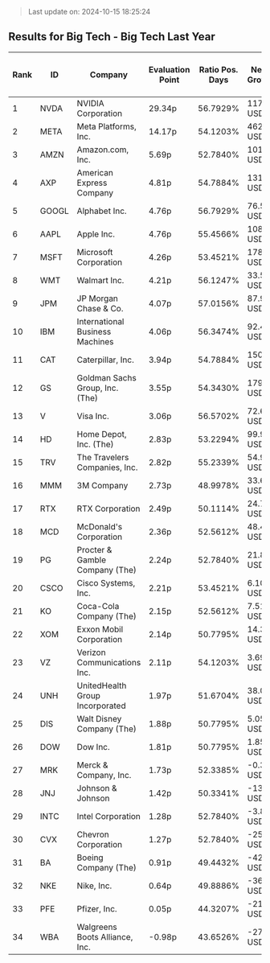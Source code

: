 > Last update on: 2024-10-15 18:25:24

## Results for Big Tech - Big Tech Last Year

| Rank | ID | Company | Evaluation Point | Ratio Pos. Days | Netto Growth | Mean Rel. Daily Growth | Tot. Growth | Current Price | Sector |
| --- | --- | --- | --- | --- | --- | --- | --- | --- | --- |
| 1 | NVDA | NVIDIA Corporation | 29.34p | 56.7929% | 117.79 USD | 0.55% | 822.81% | 132.17 USD | Technology |
| 2 | META | Meta Platforms, Inc. | 14.17p | 54.1203% | 462.22 USD | 0.38% | 370.55% | 587.37 USD | Communication Services |
| 3 | AMZN | Amazon.com, Inc. | 5.69p | 52.7840% | 101.12 USD | 0.19% | 117.83% | 187.08 USD | Consumer Cyclical |
| 4 | AXP | American Express Company | 4.81p | 54.7884% | 131.65 USD | 0.15% | 89.48% | 279.36 USD | Financial Services |
| 5 | GOOGL | Alphabet Inc. | 4.76p | 56.7929% | 76.50 USD | 0.16% | 85.84% | 165.71 USD | Communication Services |
| 6 | AAPL | Apple Inc. | 4.76p | 55.4566% | 108.97 USD | 0.15% | 87.13% | 234.23 USD | Technology |
| 7 | MSFT | Microsoft Corporation | 4.26p | 53.4521% | 178.01 USD | 0.13% | 74.30% | 443.22 USD | Technology |
| 8 | WMT | Walmart Inc. | 4.21p | 56.1247% | 33.58 USD | 0.12% | 70.15% | 81.45 USD | Consumer Defensive |
| 9 | JPM | JP Morgan Chase & Co. | 4.07p | 57.0156% | 87.91 USD | 0.12% | 65.06% | 223.28 USD | Financial Services |
| 10 | IBM | International Business Machines | 4.06p | 56.3474% | 92.44 USD | 0.12% | 65.31% | 234.68 USD | Technology |
| 11 | CAT | Caterpillar, Inc. | 3.94p | 54.7884% | 150.88 USD | 0.12% | 63.16% | 389.55 USD | Industrials |
| 12 | GS | Goldman Sachs Group, Inc. (The) | 3.55p | 54.3430% | 179.96 USD | 0.10% | 51.98% | 523.62 USD | Financial Services |
| 13 | V | Visa Inc. | 3.06p | 56.5702% | 72.61 USD | 0.07% | 35.01% | 280.08 USD | Financial Services |
| 14 | HD | Home Depot, Inc. (The) | 2.83p | 53.2294% | 99.99 USD | 0.07% | 31.65% | 416.40 USD | Consumer Cyclical |
| 15 | TRV | The Travelers Companies, Inc. | 2.82p | 55.2339% | 54.91 USD | 0.07% | 29.34% | 242.68 USD | Financial Services |
| 16 | MMM | 3M Company | 2.73p | 48.9978% | 33.60 USD | 0.08% | 32.81% | 136.24 USD | Industrials |
| 17 | RTX | RTX Corporation | 2.49p | 50.1114% | 24.74 USD | 0.06% | 24.54% | 125.71 USD | Industrials |
| 18 | MCD | McDonald's Corporation | 2.36p | 52.5612% | 48.47 USD | 0.04% | 18.34% | 312.98 USD | Consumer Cyclical |
| 19 | PG | Procter & Gamble Company (The) | 2.24p | 52.7840% | 21.87 USD | 0.03% | 14.43% | 173.40 USD | Consumer Defensive |
| 20 | CSCO | Cisco Systems, Inc. | 2.21p | 53.4521% | 6.10 USD | 0.03% | 12.72% | 54.08 USD | Technology |
| 21 | KO | Coca-Cola Company (The) | 2.15p | 52.5612% | 7.51 USD | 0.03% | 11.92% | 70.47 USD | Consumer Defensive |
| 22 | XOM | Exxon Mobil Corporation | 2.14p | 50.7795% | 14.34 USD | 0.04% | 13.46% | 120.87 USD | Energy |
| 23 | VZ | Verizon Communications Inc. | 2.11p | 54.1203% | 3.69 USD | 0.03% | 9.18% | 43.85 USD | Communication Services |
| 24 | UNH | UnitedHealth Group Incorporated | 1.97p | 51.6704% | 38.00 USD | 0.03% | 7.33% | 559.51 USD | Healthcare |
| 25 | DIS | Walt Disney Company (The) | 1.88p | 50.7795% | 5.05 USD | 0.03% | 5.68% | 94.06 USD | Communication Services |
| 26 | DOW | Dow Inc. | 1.81p | 50.7795% | 1.85 USD | 0.02% | 3.63% | 53.00 USD | Basic Materials |
| 27 | MRK | Merck & Company, Inc. | 1.73p | 52.3385% | -0.36 USD | 0.01% | -0.32% | 110.82 USD | Healthcare |
| 28 | JNJ | Johnson & Johnson | 1.42p | 50.3341% | -13.99 USD | -0.01% | -7.85% | 164.53 USD | Healthcare |
| 29 | INTC | Intel Corporation | 1.28p | 52.7840% | -3.82 USD | 0.01% | -14.29% | 22.94 USD | Technology |
| 30 | CVX | Chevron Corporation | 1.27p | 52.7840% | -25.34 USD | -0.03% | -14.56% | 148.74 USD | Energy |
| 31 | BA | Boeing Company (The) | 0.91p | 49.4432% | -42.99 USD | -0.04% | -22.00% | 152.34 USD | Industrials |
| 32 | NKE | Nike, Inc. | 0.64p | 49.8886% | -36.39 USD | -0.06% | -30.65% | 82.31 USD | Consumer Cyclical |
| 33 | PFE | Pfizer, Inc. | 0.05p | 44.3207% | -21.91 USD | -0.11% | -42.75% | 29.35 USD | Healthcare |
| 34 | WBA | Walgreens Boots Alliance, Inc. | -0.98p | 43.6526% | -27.12 USD | -0.26% | -72.92% | 10.11 USD | Healthcare |


